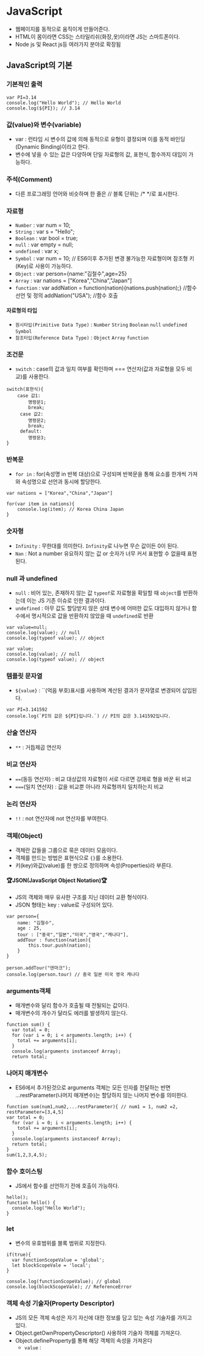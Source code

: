 # JavaScript 
- 웹페이지를 동적으로 움직이게 만들어준다.
- HTML이 몸이라면 CSS는 스타일리쉬(화장,옷)이라면 JS는 스마트폰이다. 
- Node js 및 React js등 여러가지 분야로 확장됨

## JavaScript의 기본

### 기본적인 출력

```
var PI=3.14
console.log("Hello World"); // Hello World
console.log(${PI}); // 3.14
```

### 값(value)와 변수(variable)
- var : 런타임 시 변수의 값에 의해 동적으로 유형이 결정되며 이를 동적 바인딩(Dynamic Binding)이라고 한다.
- 변수에 넣을 수 있는 값은 다양하며 단일 자료형의 값, 표현식, 함수까지 대입이 가능하다.

### 주석(Comment)
- 다른 프로그래밍 언어와 비슷하며 한 줄은 // 블록 단위는 /* */로 표시한다.

### 자료형
- `Number` : var num = 10;
- `String` : var s = "Hello";
- `Boolean` : var bool = true;
- `null` : var empty = null;
- `undefined` : var x;
- `Symbol` : var num = 10; // ES6이후 추가된 변경 불가능한 자료형이며 참조형 키(Key)로 사용이 가능하다.
- `Object` : var person={name:"김철수",age=25}
- `Array` : var nations = ["Korea","China","Japan"]
- `function` : var addNation = function(nation){nations.push(nation);} //함수 선언 및 정의
addNation("USA"); //함수 호출

#### 자료형의 타입
- `원시타입(Primitive Data Type)` : `Number` `String` `Boolean` `null` `undefined` `Symbol`
- `참조타입(Reference Data Type)` : `Object` `Array` `function`

### 조건문
- `switch` : case의 값과 일치 여부를 확인하며 === 연산자(값과 자료형을 모두 비교)를 사용한다. 

```
switch(표현식){
    case 값1:
        명령문1;
        break;
     case 값2:
        명령문2;
        break;
     default:
        명령문3;
}
```

### 반복문
- `for in` : for(속성명 in 반복 대상)으로 구성되며 반복문을 통해 요소를 한개씩 가져와 속성명으로 선언과 동시에 할당한다.

```
var nations = ["Korea","China","Japan"]

for(var item in nations){
    console.log(item); // Korea China Japan
}
```

### 숫자형
- `Infinity` : 무한대를 의미한다. `Infinity`로 나누면 무슨 값이든 0이 된다.
- `Nan` : Not a number 유요하지 않는 값 or 숫자가 너무 커서 표현할 수 없을때 표현된다.

### null 과 undefined
- `null` : 비어 있는, 존재하지 않는 값 `typeof`로 자료형을 확일할 때 `object`를 반환하는데 이는 JS 기존 이슈로 인한 결과이다.
- `undefined` : 아무 값도 할당받지 않은 상태 변수에 어떠한 값도 대입하지 않거나 함수에서 명시적으로 값을 반환하지 않았을 때 `undefined`로 반환
```
var value=null;
console.log(value); // null
console.log(typeof value); // object

var value;
console.log(value); // null
console.log(typeof value); // object
```

### 템플릿 문자열
- `${value}` : ``(억음 부호)표시를 사용하며 계산된 결과가 문자열로 변경되어 삽입된다.
```
var PI=3.141592
console.log(`PI의 값은 ${PI}입니다.`) // PI의 값은 3.141592입니다.
```

### 산술 연산자
- `**` : 거듭제곱 연산자

### 비교 연산자
- `==`(동등 연산자) : 비교 대상값의 자료형이 서로 다르면 강제로 형을 바꾼 뒤 비교
- `===`(일치 연산자) : 값을 비교뿐 아니라 자료형까지 일치하는지 비교

### 논리 연산자
- `!!` : not 연산자에 not 연산자를 부여한다.

### 객체(Object)
- 객체란 값들을 그룹으로 묶은 데이터 모음이다.
- 객체를 만드는 방법은 표현식으로 `{}`를 소용한다.
- 키(key)와값(value)를 한 쌍으로 정의하며 속성(Properties)라 부른다.

#### 🏆JSON(JavaScript Object Notation)🏆
- JS의 객체와 매우 유사한 구조를 지닌 데이터 교환 형식이다.
- JSON 형태는 key : value로 구성되어 있다.

```
var person={
    name: "김철수",
    age : 25,
    tour : ["중국","일본","미국","영국","캐나다"],
    addTour : function(nation){
        this.tour.push(nation);
    }
}

person.addTour("덴마크");
console.log(person.tour) // 중국 일본 미국 영국 캐나다
```
### arguments객체
- 매개변수와 달리 함수가 호출될 때 전될되는 값이다.
- 매개변수의 개수가 달라도 에러를 발생하지 않는다.

```
function sum() {
  var total = 0;
  for (var i = 0; i < arguments.length; i++) {
    total += arguments[i];
  }
  console.log(arguments instanceof Array);
  return total;
  ```
### 나머지 매개변수
- ES6에서 추가된것으로 arguments 객체는 모든 인자를 전달하는 반면 ...restParameter(나머지 매개변수)는 할당하지 않는 나머지 변수를 의미한다.
```
function sum(num1,num2,...restParameter){ // num1 = 1, num2 =2, restParameter=[3,4,5]
var total = 0;
  for (var i = 0; i < arguments.length; i++) {
    total += arguments[i];
  }
  console.log(arguments instanceof Array);
  return total;
}
sum(1,2,3,4,5);
```

### 함수 호이스팅
- JS에서 함수를 선언하기 전에 호출이 가능하다.
```
hello();
function hello() {
  console.log("Hello World");
}
```

### let
- 변수의 유효범위를 블록 범위로 지정한다.
```
if(true){
  var functionScopeValue = 'global';
  let blockScopeVale = 'local';
}

console.log(functionScopeValue); // global
console.log(blockScopeVale); // ReferenceError
```

### 객체 속성 기술자(Property Descriptor)
- JS의 모든 객체 속성은 자기 자신에 대한 정보를 담고 있는 속성 기술자를 가지고 있다.
- Object.getOwnPropertyDescriptor() 사용하여 기술자 객체를 가져온다.
- Object.defineProperty를 통해 해당 객체의 속성을 가져온다
    + `value` : 
